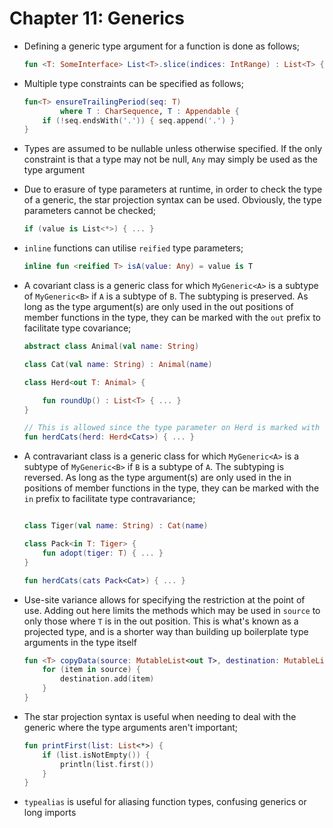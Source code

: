 # Chapter 11: Generics

- Defining a generic type argument for a function is done as follows;
    ```kotlin
    fun <T: SomeInterface> List<T>.slice(indices: IntRange) : List<T> { ... }
    ```

- Multiple type constraints can be specified as follows;
    ```kotlin
    fun<T> ensureTrailingPeriod(seq: T)
            where T : CharSequence, T : Appendable {
        if (!seq.endsWith('.')) { seq.append('.') }
    }

- Types are assumed to be nullable unless otherwise specified. If the only constraint is that a type may not be null, `Any` may simply be used as the type argument

- Due to erasure of type parameters at runtime, in order to check the type of a generic, the star projection syntax can be used. Obviously, the type parameters cannot be checked;
    ```kotlin
    if (value is List<*>) { ... }
    ```

- `inline` functions can utilise `reified` type parameters;
    ```kotlin
    inline fun <reified T> isA(value: Any) = value is T
    ```

- A covariant class is a generic class for which `MyGeneric<A>` is a subtype of `MyGeneric<B>` if `A` is a subtype of `B`. The subtyping is preserved. As long as the type argument(s) are only used in the out positions of member functions in the type, they can be marked with the `out` prefix to facilitate type covariance;
    ```kotlin
    abstract class Animal(val name: String)
    
    class Cat(val name: String) : Animal(name)

    class Herd<out T: Animal> {
    
        fun roundUp() : List<T> { ... }
    }

    // This is allowed since the type parameter on Herd is marked with the `out` prefix
    fun herdCats(herd: Herd<Cats>) { ... }
    ```

- A contravariant class is a generic class for which `MyGeneric<A>` is a subtype of `MyGeneric<B>` if `B` is a subtype of `A`. The subtyping is reversed. As long as the type argument(s) are only used in the in positions of member functions in the type, they can be marked with the `in` prefix to facilitate type contravariance;
    ```kotlin
    
    class Tiger(val name: String) : Cat(name)

    class Pack<in T: Tiger> {
        fun adopt(tiger: T) { ... }
    }

    fun herdCats(cats Pack<Cat>) { ... }
    ```

- Use-site variance allows for specifying the restriction at the point of use. Adding out here limits the methods which may be used in `source` to only those where `T` is in the out position. This is what's known as a projected type, and is a shorter way than building up boilerplate type arguments in the type itself
    ```kotlin
    fun <T> copyData(source: MutableList<out T>, destination: MutableList<T>){
        for (item in source) {
            destination.add(item)
        }
    }
    ```

- The star projection syntax is useful when needing to deal with the generic where the type arguments aren't important;
    ```kotlin
    fun printFirst(list: List<*>) {
        if (list.isNotEmpty()) {
            println(list.first())
        }
    }
    ```

- `typealias` is useful for aliasing function types, confusing generics or long imports

